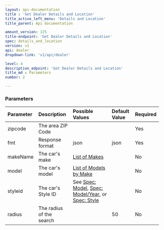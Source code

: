 ```yaml
---
layout: api-documentation
title : 'Get Dealer Details and Location'
title_active_left_menu: 'Details and Location'
title_parent: Api documentation

amount_version: 125
title-endpoint: 'Get Dealer Details and Location'
spec: details_and_location
version: v1
api: dealer
dropdown-link: 'v1/api/dealer'

level: 4
description_edpoint: 'Get Dealer Details and Location'
title_md : Parameters
number: 2

---
```



### Parameters

| Parameter  	| Description                           | Possible Values   	| Default Value | Required |
|:--------------|:--------------------------------------|:----------------------|:------------- |:-------- |
| zipcode	 	| The area ZIP Code						| 						| 		        | Yes      |
| fmt        	| Response format                       | json              	| json          | Yes      |
| makeName | The car's make | [List of Makes](/api-documentation/vehicle/spec_make/v2/01_list_of_makes/api-description.html) | | No |
| model | The car's model | [List of Models by Make](/api-documentation/vehicle/spec_model/v2/01_list_of_models/api-description.html) | | No |
| styleid | The car's Style ID | See [Spec: Model](/api-documentation/vehicle/spec_model/v2/), [Spec: Model/Year](/api-documentation/vehicle/spec_model_year/v2/), or [Spec: Style](/api-documentation/vehicle/spec_style/v2/) | | No |
| radius	 	| The radius of the search				| 						| 50	        | No       |